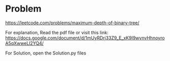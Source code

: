 # Problem

https://leetcode.com/problems/maximum-depth-of-binary-tree/

For explanation, Read the pdf file or visit this link:
https://docs.google.com/document/d/1mUyRDrj33Z9_E_xK9I9wvnvHhnoyroA5qXwweLl2YQ4/

For Solution, open the Solution.py files